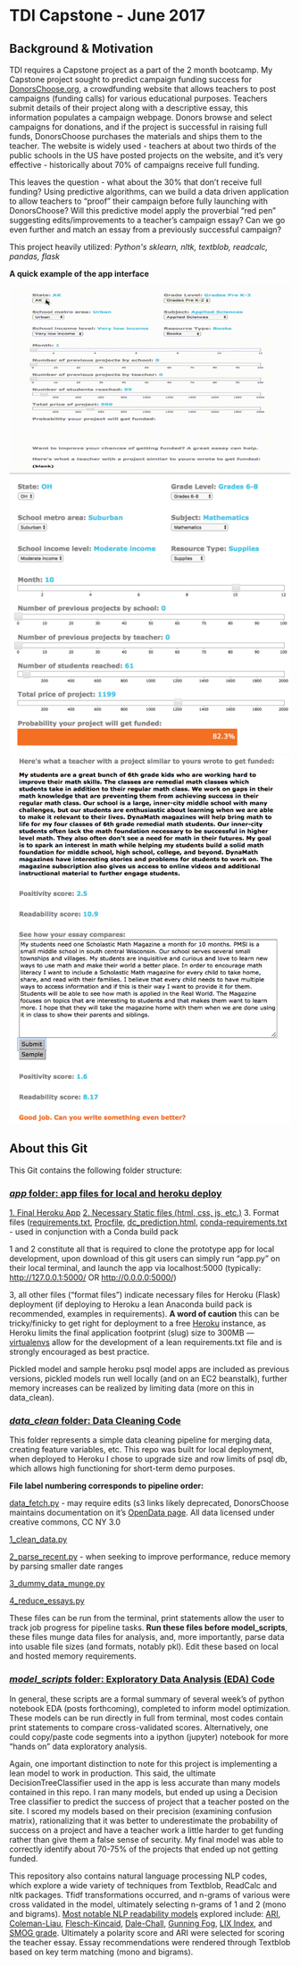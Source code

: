 # TDI Capstone - June 2017

## Background & Motivation
TDI requires a Capstone project as a part of the 2 month bootcamp. My Capstone project sought to predict campaign funding success for [DonorsChoose.org](https://www.donorschoose.org/), a crowdfunding website that allows teachers to post campaigns (funding calls) for various educational purposes. Teachers submit details of their project along with a descriptive essay, this information populates a campaign webpage. Donors browse and select campaigns for donations, and if the project is successful in raising full funds, DonorsChoose purchases the materials and ships them to the teacher. The website is widely used - teachers at about two thirds of the public schools in the US have posted projects on the website, and it’s very effective - historically about 70% of campaigns receive full funding.

This leaves the question - what about the 30% that don’t receive full funding? Using predictive algorithms, can we build a data driven application to allow teachers to “proof” their campaign before fully launching with DonorsChoose? Will this predictive model apply the proverbial “red pen” suggesting edits/improvements to a teacher’s campaign essay? Can we go even further and match an essay from a previously successful campaign?

This project heavily utilized: _Python's sklearn, nltk, textblob, readcalc, pandas, flask_

**A quick example of the app interface**

<div style="text-align:center"><img src ="https://github.com/beilmanmich/cap_june_2017/blob/master/gif/out.gif" /></div>

<div style="text-align:center"><img src ="https://github.com/beilmanmich/cap_june_2017/blob/master/gif/example.png" /></div>
<div style="text-align:center"><img src ="https://github.com/beilmanmich/cap_june_2017/blob/master/gif/example_nlp.png" /></div>

## About this Git
This Git contains the following folder structure:

### [_app_ folder: app files for local and heroku deploy](https://github.com/beilmanmich/cap_june_2017/tree/master/app)
[1. Final Heroku App](https://github.com/beilmanmich/cap_june_2017/blob/master/app/app.py)
[2. Necessary Static files (html, css, js, etc.)](https://github.com/beilmanmich/cap_june_2017/tree/master/app/static)
3. Format files ([requirements.txt](https://github.com/beilmanmich/cap_june_2017/blob/master/app/requirements.txt), [Procfile](https://github.com/beilmanmich/cap_june_2017/blob/master/app/Procfile), [dc_prediction.html](https://github.com/beilmanmich/cap_june_2017/blob/master/app/dc_prediction.html), [conda-requirements.txt](https://github.com/beilmanmich/cap_june_2017/blob/master/app/conda-requirements.txt) - used in conjunction with a Conda build pack

1 and 2 constitute all that is required to clone the prototype app for local development, upon download of this git users can simply run “app.py” on their local terminal, and launch the app via localhost:5000 (typically: http://127.0.0.1:5000/ OR http://0.0.0.0:5000/)

3, all other files (“format files”) indicate necessary files for Heroku (Flask) deployment (if deploying to Heroku a lean Anaconda build pack is recommended, examples in requirements). **A word of caution** this can be tricky/finicky to get right for deployment to a free [Heroku](https://devcenter.heroku.com/articles/getting-started-with-python#introduction) instance, as Heroku limits the final application footprint (slug) size to 300MB — [virtualenvs](http://python-guide-pt-br.readthedocs.io/en/latest/dev/virtualenvs/) allow for the development of a lean requirements.txt file and is strongly encouraged as best practice.

Pickled model and sample heroku psql model apps are included as previous versions, pickled models run well locally (and on an EC2 beanstalk), further memory increases can be realized by limiting data (more on this in data_clean).

### [_data_clean_ folder: Data Cleaning Code](https://github.com/beilmanmich/cap_june_2017/tree/master/data_clean)
This folder represents a simple data cleaning pipeline for merging data, creating feature variables, etc. This repo was built for local deployment, when deployed to Heroku I chose to upgrade size and row limits of psql db, which allows high functioning for short-term demo purposes. 

**File label numbering corresponds to pipeline order:**

[data_fetch.py](link) - may require edits (s3 links likely deprecated, DonorsChoose maintains documentation on it’s [OpenData page](https://research.donorschoose.org/t/download-opendata/33). All data licensed under creative commons, CC NY 3.0

[1_clean_data.py](link)

[2_parse_recent.py](link) - when seeking to improve performance, reduce memory by parsing smaller date ranges

[3_dummy_data_munge.py](link)

[4_reduce_essays.py](link)

These files can be run from the terminal, print statements allow the user to track job progress for pipeline tasks. **Run these files before model_scripts**, these files munge data files for analysis, and, more importantly, parse data into usable file sizes (and formats, notably pkl). Edit these based on local and hosted memory requirements.

### [_model_scripts_ folder: Exploratory Data Analysis (EDA) Code](https://github.com/beilmanmich/cap_june_2017/tree/master/model_scripts)

In general, these scripts are a formal summary of several week’s of python notebook EDA (posts forthcoming), completed to inform model optimization. These models can be run directly in full from terminal, most codes contain print statements to compare cross-validated scores. Alternatively, one could copy/paste code segments into a ipython (jupyter) notebook for more “hands on” data exploratory analysis.

Again, one important distinction to note for this project is implementing a lean model to work in production. This said, the ultimate DecisionTreeClassifier used in the app is less accurate than many models contained in this repo. I ran many models, but ended up using a Decision Tree classifier to predict the success of project that a teacher posted on the site.  I scored my models based on their precision (examining confusion matrix), rationalizing that it was better to underestimate the probability of success on a project and have a teacher work a little harder to get funding rather than give them a false sense of security.  My final model was able to correctly identify about 70-75% of the projects that ended up not getting funded.

This repository also contains natural language processing NLP codes, which explore a wide variety of techniques from Textblob, ReadCalc and nltk packages. Tfidf transformations occurred, and n-grams of various were cross validated in the model, ultimately selecting n-grams of 1 and 2 (mono and bigrams). [Most notable NLP readability models](https://github.com/beilmanmich/cap_june_2017/blob/master/model_scripts/calc_readability.py) explored include: [ARI](https://en.wikipedia.org/wiki/Automated_readability_index), [Coleman-Liau](https://en.wikipedia.org/wiki/Coleman%E2%80%93Liau_index), [Flesch-Kincaid](https://en.wikipedia.org/wiki/Flesch%E2%80%93Kincaid_readability_tests), [Dale-Chall](https://en.wikipedia.org/wiki/Dale%E2%80%93Chall_readability_formula), [Gunning Fog](https://en.wikipedia.org/wiki/Gunning_fog_index), [LIX Index](https://en.wikipedia.org/wiki/LIX), and [SMOG grade](https://en.wikipedia.org/wiki/SMOG). Ultimately a polarity score and ARI were selected for scoring the teacher essay. Essay recommendations were rendered through Textblob based on key term matching (mono and bigrams).